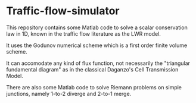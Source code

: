 # Traffic-flow-simulator

This repository contains some Matlab code to solve a scalar conservation law in 1D, known in the traffic flow literature as the LWR model. 

It uses the Godunov numerical scheme which is a first order finite volume scheme. 

It can accomodate any kind of flux function, not necessarily the "triangular fundamental diagram" as in the classical Daganzo's Cell Transmission Model.

There are also some Matlab code to solve Riemann problems on simple junctions, namely 1-to-2 diverge and 2-to-1 merge.
